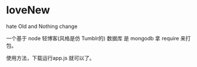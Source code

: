 # loveNew
hate Old and Nothing change

一个基于 node 轻博客(风格是仿 Tumblr的)
数据库 是 mongodb
拿 require 来打包。


使用方法，下载运行app.js 就可以了。
